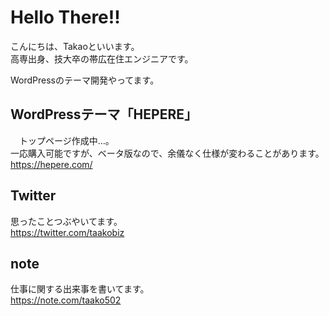 # Hello There!!
こんにちは、Takaoといいます。<br>
高専出身、技大卒の帯広在住エンジニアです。<br>

WordPressのテーマ開発やってます。

## WordPressテーマ「HEPERE」
　トップページ作成中…。<br>
一応購入可能ですが、ベータ版なので、余儀なく仕様が変わることがあります。<br>
https://hepere.com/

## Twitter
思ったことつぶやいてます。<br>
https://twitter.com/taakobiz

## note
仕事に関する出来事を書いてます。<br>
https://note.com/taako502
